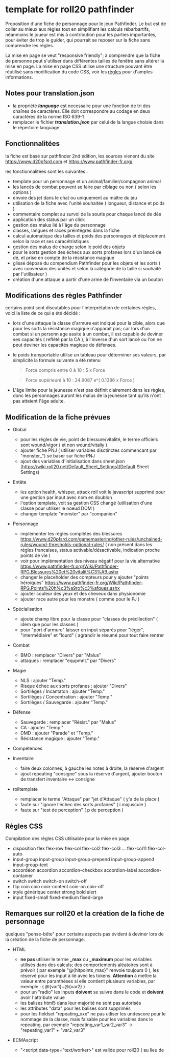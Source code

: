 # template for roll20 pathfinder
Proposition d'une fiche de personnage pour le jeux Pathfinder.
Le but est de coller au mieux aux règles tout en simplifiant les calculs rébarbartifs, néanmoins le joueur est mis à contribution pour les parties importantes, pour éviter de trop le guider, qui pourrait se reposer sur la fiche sans comprendre les règles.

La mise en page se veut "responsive friendly"; à comprendre que la fiche de personne peut s'utiliser dans différentes tailles de fenêtre sans altérer la mise en page.
La mise en page CSS utilise une structure pouvant être réutilisé sans modification du code CSS, voir les [règles](README.md#règles-css) pour d'amples informations.

## Notes pour translation.json
- la propriété ***language*** est necessaire pour une fonction de tri des chaînes de caractères.
  Elle doit correspondre au codage en deux caractères de la norme ISO 639-1
- remplacer le fichier ***translation.json*** par celui de la langue choisie dans le répertoire language

## Fonctionnalitées
la fiche est basé sur pathfinder 2nd édition, les sources vienent du site https://www.d20pfsrd.com et https://www.pathfinder-fr.org/

les fonctionnalitées sont les suivantes :
- template pour un personnage et un animal/familier/compagnon animal
- les lancés de combat peuvent se faire par ciblage ou non ( selon les options )
- envoie des jet dans le chat ou uniquement au maître du jeu
- utilisation de la fiche avec l'unité souhaitée ( longueur, distance et poids )
- commentaire complet au survol de la souris pour chaque lancé de dés
- application des status par un click
- gestion des malus lié à l'âge du personnage
- classes, langues et races préintégrés dans la fiche
- calcul automatique des tailles et poids des personnages et déplacement selon la race et ses caracétristiques
- gestion des malus de charge selon le poid des objets
- pour le sorts gestion des échecs aux sorts profanes lors d'un lancé de dé, et prise en compte de la résistance magique
- glissé déposé du compendium Pathfinder pour les objets et les sorts ( avec conversion des unités et selon la catégorie de la taille si souhaité par l'utilisateur )
- création d'une attaque a partir d'une arme de l'inventaire via un bouton

## Modifications des règles Pathfinder
certains point sont discutables pour l'interprétation de certaines règles, voici la liste de ce qui a été décidé :

- lors d'une attaque la classe d'armure est indiqué pour la cible, alors que pour les sorts la résistance magique n'apparait pas; car lors d'un combat si un personn age assite à un combat, il est capable de deviner ses capacités ( reflété par la CA ), à l'inverse d'un sort lancé ou l'on ne peut deviner les capacités magique de défenses.
- le poids transportable utilise un tableau pour déterminer ses valeurs, par simplicité la formule suivante a été retenu 
  > Force compris entre 0 à 10 : 5 x Force
  
  > Force supérieuré à 10 : 24.9087 e^( 0.1386 x Force )
 
- L'âge limite pour la jeunesse n'est pas définit clairement dans les règles, donc les personnages auront les malus de la jeunesse tant qu'ils n'ont pas atteient l'âge adulte.

## Modification de la fiche prévues

- Global
  - pour les règles de vie, point de blessure/vitalité, le terme officiels sont wound/vigor ( et non wound/vitaliy )
  - ajouter fiche PNJ ( utiliser variables disctinctes commencant par "monster_") se baser sur fiche PNJ
  - ajout des variables d'initialisation dans sheet.json [https://wiki.roll20.net/Default_Sheet_Settings](Default Sheet Settings)
    
- Entête
  - les option health, whisper, attack roll voit le javascript supprimé pour une gestion par input avec nom en doublon
  - l'option template, voit sa gestion CSS changé (utilisation d'une classe pour utiliser le noeud DOM )
  - changer template "monster" par "companion"
    
- Personnage
  - implémenter les règles complètes des blessures https://www.d20pfsrd.com/gamemastering/other-rules/unchained-rules/wound-thresholds-optional-rules/ ( non présent dans les règles francaises, status activable/désactivable, indication proche points de vie )
  - voir pour implémentation des niveau négatif pour la vie alternative https://www.pathfinder-fr.org/Wiki/Pathfinder-RPG.Blessures%20et%20vitalit%C3%A9.ashx
  - changer le placeholder des compteurs pour y ajouter "points héroiques" https://www.pathfinder-fr.org/Wiki/Pathfinder-RPG.Points%20h%c3%a9ro%c3%afques.ashx
  - ajouter couleur des yeux et des cheveux dans physionomie
  - ajouter race autre pour les monstre ( comme pour le PJ )

- Spécialisation
  - ajoute champ libre pour la classe pour "classes de prédilection" ( idem que pour les classes )
  - pour "port d'armure" laisser en input séparés pour "léger", "intermédiaire" et "lourd" ( agrandir le résumé pour tout faire rentrer
  
- Combat
  - BMO : remplacer "Divers" par "Malus"
  - attaques : remplacer "equpmnt." par "Divers"

- Magie
  - NLS : ajouter "Temp."
  - Risque échec aux sorts profanes : ajouter "Divers"
  - Sortilèges / Incantaton : ajouter "Temp."
  - Sortilèges / Concentration : ajouter "Temp."
  - Sortilèges / Sauvegarde : ajouter "Temp."

- Défense
  - Sauvegarde : remplacer "Résist." par "Malus"
  - CA : ajouter "Temp."
  - DMD : ajouter "Parade" et "Temp."
  - Résistance magique : ajouter "Temp."

- Compétences
      
- Inventaire
  - faire deux colonnes, à gauche les notes à droite, la réserve d'argent
  - ajout repeating "consigne" sous la réserve d'argent, ajouter bouton de transfert inventaire <-> consigne

- rolltemplate
  - remplacer le terme "Attaque" par "jet d'Attaque" ( y'a de la place )
  - faute sur "ignore l'échec des sorts profanes" ( i majuscule )
  - faute sur "test de perception" ( p de perception )
  
## Règles CSS
Compilation des règles CSS utilisable pour la mise en page.

- disposition flex
  flex-row
  flex-col flex-col2 flex-col3 ... flex-col11
  flex-col-auto
- input-group
    input-group
    input-group-prepend input-group-append input-group-text
- accordéon
    accordion
    accordion-checkbox accordion-label
    accordion-container
- switch
    switch
    switch-on switch-off
- flip coin
    coin coin-content
    coin-on coin-off
- style générique
    center
    strong
    bold
    alert
- input
    fixed-small fixed-medium fixed-large
    
## Remarques sur roll20 et la création de la fiche de personnage
quelques "pense-bête" pour certains aspects pas évident à deviner lors de la création de la fiche de personnage.

- HTML
  - **ne pas** utiliser le terme **_max** ou **_maximum** pour les variables utilisés dans des calculs; des comportements aléatoires sont à prévoir ( par exemple "@{hitpoints_max}" renvoie toujours 0 ), les réservé pour les input à lié avec les tokens. **Attention** à mettre la valeur entre paranthèses si elle contient plusieurs variables, par exemple : ( @{var1}+@{var2} )
  - pour un "radio" les inputs **doivent** se suivre dans le code et **doivent** avoir l'attribute value
  - les balises html5 dans leur majorité ne sont pas autorisés
  - les attributes "data" pour les balises sont supprimés
  - pour les fieldset "repeating_xxx" ne pas utliser les undescore pour le nommage de la classe, mais faisable pour les variables dans le repeating, par exemple "repeating_var1_var2_var3" -> "repeating_var1" + "var2_var3"
    
- ECMAscript
  - "<script data-type="text/worker>" est valide pour roll20 ( au lieu de <script type="text/worker"> ), utile pour un interpréteur ECMAscript pendant le dev.
    
- CSS
  - les règles pour "rolltemplate" sont indépendants du "character sheet"
  - les input ont la règle "width" trop restrictif; obligation d'utiliser "important" pour appliquer un style personnalisé
  - les règles sur "html" sont ignorées, donc au revoir les tailles en "rem"
  - les images en base64 ne peuvent être intégrés dans les styles CSS
- SheetWorker
  - roll20 ne gère pas les négatifs de négatifs, pour gérer les négatifs on doit utiliser ***-(@{variable})***
  - les champs sont pensés **uniquement** pour les nombres, (disabled="disabled", type="hidden", value=@{[...]}, active ces fonctions ).
    
  pour travailler sur des string il est **obligatoire** d'utiliser un type "text" et l'attribut "readonly"
  - si des repeating sont en cause, les résultats des calculs doivent être envoyés vers des input "hidden"
      ( quand l'attribut "disabled" est présent les calculs sont 'parasités' )
  - getAttr renvoie l'attribut "value" brut
      ( la valeur n'est pas calculé à la volée et renvoi un string brut )
  - si un input avec l'attribut "disabled" a un calcul incluant un négatif d'un négatif, le résultat échoue silencieusement ?!
  - les bouton de type "action" ne doivent pas contenir d'underscore.
- champ autocalc
  - pour afficher une valeur à zéro ou un nombre donné, avec une entrée à 0 ou 1 ( checkbox de roll20 par exemple ), utiliser le calcul suivant :
    > x * ( @{attribut} + 1 - abs( @{ attribut } - 1 ) ) / 2
      
    où "x" est la valeur souhaitée si non zéro.
      
- translation.json
  - le message d'erreur "Foudn a pre-defined key order!" correspond à une liste d'élément ordonné contenant une erreur.
- rollTemplate
  - pas de calculs conditionnels utilisable, uniquement de l'affichage
    par exemple pour s'assurer qu'une valeur est au minimum à 1, utiliser :
    > /roll { 1d1, { 1d20+@{attribut} } }dl1
      
      ou pour avoir une valeur maximale à 20, utiliser :
      > /roll { 1d0+20, { 1d20+@{attribut} } }kh1 
    - règles pour les inégalités
        - x < y :
          > {{#rollLess() x y }} ... {{/rollLess() x y }}
        - x <= y :
          > {{#^rollGreater() x y }} ... {{/^rollGreater() x y }}
        - x = y :
          > {{#rollBetween() x y y }} ... {{/rollBetween() x y y }} 
        - x > y :
          > {{#rollGreater() x y }} ... {{/rollGreater() x y }}
        - x >= y :
          > {{#^rollLess() x y }} ... {{/^rollLess() x y }}
